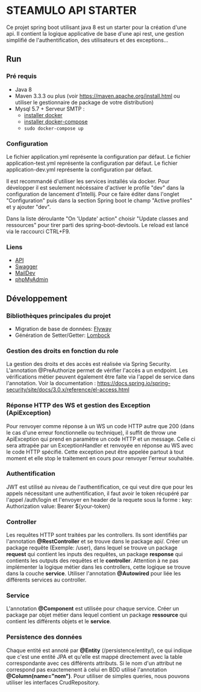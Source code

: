 # STEAMULO API STARTER
Ce projet spring boot utilisant java 8 est un starter pour la création d'une api. Il contient la logique applicative de 
base d'une api rest, une gestion simplifié de l'authentification, des utilisateurs et des exceptions...

## Run
### Pré requis
* Java 8 
* Maven 3.3.3 ou plus (voir https://maven.apache.org/install.html ou utiliser le gestionnaire de package de votre distribution)
* Mysql 5.7 + Serveur SMTP :
    * [installer docker](https://docs.docker.com/install/)
    * [installer docker-compose](https://docs.docker.com/compose/install/)
    * ```sudo docker-compose up```

### Configuration
Le fichier application.yml représente la configuration par défaut.
Le fichier application-test.yml représente la configuration par défaut.
Le fichier application-dev.yml représente la configuration par défaut.

Il est recommandé d'utiliser les services installés via docker. Pour développer il est seulement nécéssaire d'activer le profile "dev"
dans la configuration de lancement d'Intellij. Pour ce faire éditer dans l'onglet "Configuration" puis dans la section Spring boot le champ "Active profiles" et y ajouter "dev".

Dans la liste déroulante "On 'Update' action" choisir "Update classes and ressources" pour tirer parti des spring-boot-devtools. Le reload est lancé via le raccourci CTRL+F9.

### Liens
* [API](http://localhost:8000)
* [Swagger](http://localhost:8000/swagger-ui.html)
* [MailDev](http://localhost:8081)
* [phpMyAdmin](http://localhost:8082)


## Développement

### Bibliothèques principales du projet
* Migration de base de données: [Flyway](https://flywaydb.org/)
* Génération de Setter/Getter: [Lombock](https://projectlombok.org/)

### Gestion des droits en fonction du role
La gestion des droits et des accès est réalisée via Spring Security. L'annotation @PreAuthorize permet de vérifier
l'accès a un endpoint. Les vérifications métier peuvent également être faite via l'appel de service dans l'annotation.
Voir la documentation : https://docs.spring.io/spring-security/site/docs/3.0.x/reference/el-access.html

### Réponse HTTP des WS et gestion des Exception (ApiException)
Pour renvoyer comme réponse à un WS un code HTTP autre que 200 (dans le cas d'une erreur fonctionnelle ou technique),
il suffit de throw une ApiException qui prend en paramètre un code HTTP et un message. Celle ci sera attrapée par
un ExceptionHandler et renvoyée en réponse au WS avec le code HTTP spécifié. Cette exception peut être appelée partout
à tout moment et elle stop le traitement en cours pour renvoyer l'erreur souhaitée.

### Authentification
JWT est utilisé au niveau de l'authentification, ce qui veut dire que pour les appels nécessitant une authentification, 
il faut avoir le token récupéré par l'appel /auth/login et l'envoyer en header de la requete sous la forme :
key: Authorization
value: Bearer ${your-token}

### Controller
Les requêtes HTTP sont traitées par les controllers. Ils sont identifiés par l'annotation **@RestController** et se trouve 
dans le package api/. Créer un package requête (Exemple: /user), dans lequel se trouve un package **request**
qui contient les inputs des requêtes, un package **response** qui contients les outputs des requêtes et le **controller**.
Attention à ne pas implémenter la logique métier dans les controllers, cette logique se trouve dans la couche **service**.
Utiliser l'annotation **@Autowired** pour liée les différents services au controller.

### Service
L'annotation **@Component** est utilisée pour chaque service.
Créer un package par objet métier dans lequel contient un package **ressource** qui contient les différents objets et 
le **service**.

### Persistence des données
Chaque entité est annoté par **@Entity** (/persistence/entity/), ce qui indique que c'est une entité JPA et qu'elle est 
mappé directement avec la table correspondante avec ces différents attributs. Si le nom d'un attribut ne correspond pas
exactemenent à celui en BDD utilisé l'annotation **@Column(name="nom")**.
Pour utiliser de simples queries, nous pouvons utiliser les interfaces CrudRepository.
